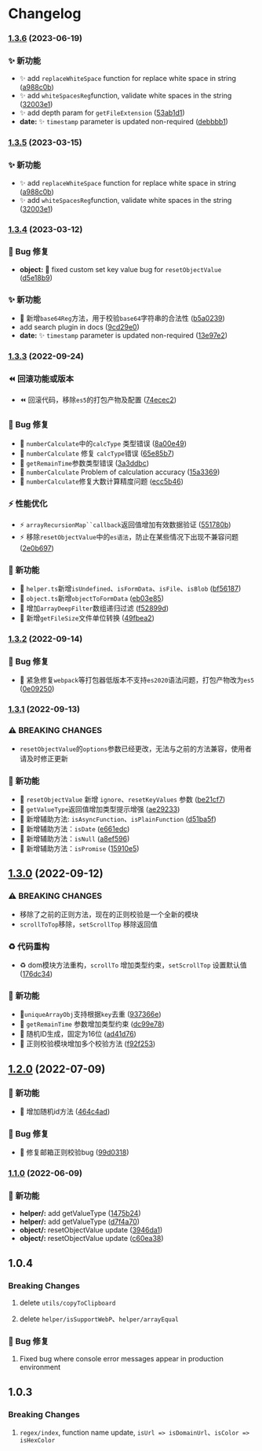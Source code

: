 # Changelog



### [1.3.6](https://github.com/zguiyang/quick-utils-js/compare/v1.3.4...v1.3.6) (2023-06-19)


### ✨ 新功能

* :sparkles: add `replaceWhiteSpace` function for replace white space in string ([a988c0b](https://github.com/zguiyang/quick-utils-js/commit/a988c0b20268bafbb9c555740d4167f346cb93dd))
* :sparkles: add `whiteSpacesReg`function, validate white spaces in the string ([32003e1](https://github.com/zguiyang/quick-utils-js/commit/32003e1176c228c32e836fc24aac755be7ef10cd))
* :sparkles: add depth param for `getFileExtension` ([53ab1d1](https://github.com/zguiyang/quick-utils-js/commit/53ab1d15d1eaae6daf3b5b74be474c0284dafb04))
* **date:** :sparkles: `timestamp` parameter is updated non-required ([debbbb1](https://github.com/zguiyang/quick-utils-js/commit/debbbb1d8c9e11e8b191ece94f57134ed2000c02))

### [1.3.5](https://github.com/zguiyang/quick-utils-js/compare/v1.3.4...v1.3.5) (2023-03-15)


### ✨ 新功能

* :sparkles: add `replaceWhiteSpace` function for replace white space in string ([a988c0b](https://github.com/zguiyang/quick-utils-js/commit/a988c0b20268bafbb9c555740d4167f346cb93dd))
* :sparkles: add `whiteSpacesReg`function, validate white spaces in the string ([32003e1](https://github.com/zguiyang/quick-utils-js/commit/32003e1176c228c32e836fc24aac755be7ef10cd))
### [1.3.4](https://github.com/zguiyang/quick-utils-js/compare/v1.3.3...v1.3.4) (2023-03-12)


### 🐛 Bug 修复

* **object:** :bug: fixed custom set key value bug for `resetObjectValue` ([d5e18b9](https://github.com/zguiyang/quick-utils-js/commit/d5e18b95a9e17f5eb85ae108752502ac1cd8eadd))


### ✨ 新功能

* 🎉 新增`base64Reg`方法，用于校验`base64`字符串的合法性 ([b5a0239](https://github.com/zguiyang/quick-utils-js/commit/b5a02391cbd7162b71a40ae5f994917d8e8f2c4b))
* add search plugin in docs ([9cd29e0](https://github.com/zguiyang/quick-utils-js/commit/9cd29e00bd9285c3ab9cede2519a8502211cc16e))
* **date:** :sparkles: `timestamp` parameter is updated non-required ([13e97e2](https://github.com/zguiyang/quick-utils-js/commit/13e97e2472f37945afd7704473e535b43d8345e2))

### [1.3.3](https://github.com/zguiyang/quick-utils-js/compare/v1.3.2...v1.3.3) (2022-09-24)


### ⏪ 回滚功能或版本

* ⏪ 回滚代码，移除`es5`的打包产物及配置 ([74ecec2](https://github.com/zguiyang/quick-utils-js/commit/74ecec2ce3652c08cc8cd0e448c5d34014dd75ed))


### 🐛 Bug 修复

* 🐛 `numberCalculate`中的`calcType` 类型错误 ([8a00e49](https://github.com/zguiyang/quick-utils-js/commit/8a00e4938f8d41bf421c905dbff2621e8789902b))
* 🐛 `numberCalculate` 修复 `calcType`错误 ([65e85b7](https://github.com/zguiyang/quick-utils-js/commit/65e85b77df49f67ff7d793885c23db9a3e9e56a4))
* 🐛  `getRemainTime`参数类型错误 ([3a3ddbc](https://github.com/zguiyang/quick-utils-js/commit/3a3ddbc7c6e4625a1f7f0f93c8fc7225ac63a4f5))
* 🐛 `numberCalculate` Problem of calculation accuracy ([15a3369](https://github.com/zguiyang/quick-utils-js/commit/15a33698d57e0adec7e58ae5ba9c9b0b8a8dd7b3))
* 🐛 `numberCalculate`修复大数计算精度问题 ([ecc5b46](https://github.com/zguiyang/quick-utils-js/commit/ecc5b46cd84ea9e9816b1b2ab90a93bdf7bf56df))


### ⚡ 性能优化

* ⚡️ `arrayRecursionMap``callback`返回值增加有效数据验证 ([551780b](https://github.com/zguiyang/quick-utils-js/commit/551780b44a2603c2fe9738ffa6f743ff97bff30b))
* ⚡️ 移除`resetObjectValue`中的`es语法`，防止在某些情况下出现不兼容问题 ([2e0b697](https://github.com/zguiyang/quick-utils-js/commit/2e0b697b2bd0df7d8f5a415b5d10a8f8f29d4741))


### 🎉 新功能

* 🎉 `helper.ts`新增`isUndefined`、`isFormData`、`isFile`、`isBlob` ([bf56187](https://github.com/zguiyang/quick-utils-js/commit/bf5618730f3119eb7addce59d5817e284b99ee87))
* 🎉 `object.ts`新增`objectToFormData` ([eb03e85](https://github.com/zguiyang/quick-utils-js/commit/eb03e85ddf6b7c8900597433d19cced6eac17d5e))
* 🎉 增加`arrayDeepFilter`数组递归过滤 ([f52899d](https://github.com/zguiyang/quick-utils-js/commit/f52899d89f943d56957e19deb9329a6e682e9ab5))
* 🎉 新增`getFileSize`文件单位转换 ([49fbea2](https://github.com/zguiyang/quick-utils-js/commit/49fbea23efd964a577d68cb147a56d39bfcff4a1))

### [1.3.2](https://github.com/zguiyang/quick-utils-js/compare/v1.3.1...v1.3.2) (2022-09-14)


### 🐛 Bug 修复

* 🐛 紧急修复`webpack`等打包器低版本不支持`es2020`语法问题，打包产物改为`es5` ([0e09250](https://github.com/zguiyang/quick-utils-js/commit/0e09250c7acd96d237e4140ecabf2e32b1345528))

### [1.3.1](https://github.com/zguiyang/quick-utils-js/compare/v1.3.0...v1.3.1) (2022-09-13)


### ⚠ BREAKING CHANGES

* `resetObjectValue`的`options`参数已经更改，无法与之前的方法兼容，使用者请及时修正更新

### 🎉 新功能

* 🎉  `resetObjectValue` 新增 `ignore`、`resetKeyValues` 参数 ([be21cf7](https://github.com/zguiyang/quick-utils-js/commit/be21cf70c1a27aa44f80c1f8940a07acff0b2515))
* 🎉 `getValueType`返回值增加类型提示增强 ([ae29233](https://github.com/zguiyang/quick-utils-js/commit/ae2923395ee142b340ea275d05aebf14a90eb188))
* 🎉 新增辅助方法: `isAsyncFunction`、`isPlainFunction` ([d51ba5f](https://github.com/zguiyang/quick-utils-js/commit/d51ba5f5c5b2484a997654bcc596bcdce96422b1))
* 🎉 新增辅助方法：`isDate` ([e661edc](https://github.com/zguiyang/quick-utils-js/commit/e661edcb79271a8436b2b3cab8ffb2dba65da6b2))
* 🎉 新增辅助方法：`isNull` ([a8ef596](https://github.com/zguiyang/quick-utils-js/commit/a8ef596b723d2a9d34dd86ded96067c7bf562303))
* 🎉 新增辅助方法：`isPromise` ([15910e5](https://github.com/zguiyang/quick-utils-js/commit/15910e5892f2b04415c85c122e7e8cde70c21486))

## [1.3.0](https://github.com/zguiyang/quick-utils-js/compare/v1.2.0...v1.3.0) (2022-09-12)


### ⚠ BREAKING CHANGES

* 移除了之前的正则方法，现在的正则校验是一个全新的模块
* `scrollToTop`移除，`setScrollTop` 移除返回值

### ♻️ 代码重构

* ♻️   dom模块方法重构，`scrollTo` 增加类型约束，`setScrollTop` 设置默认值 ([176dc34](https://github.com/zguiyang/quick-utils-js/commit/176dc340125b77e831df179c696b224baaf0cd40))


### 🎉 新功能

*  🎉`uniqueArrayObj`支持根据`key`去重 ([937366e](https://github.com/zguiyang/quick-utils-js/commit/937366ef083afbfea6e3f8be23ef8bd773fa2a2a))
* 🎉 `getRemainTime`  参数增加类型约束 ([dc99e78](https://github.com/zguiyang/quick-utils-js/commit/dc99e78761aa9bef961c74c3af8c996b6e7b5f57))
* 🎉 随机ID生成，固定为16位 ([ad41d76](https://github.com/zguiyang/quick-utils-js/commit/ad41d76551f770e456f7f31588e9380d2096aa87))
* 🎉 正则校验模块增加多个校验方法 ([f92f253](https://github.com/zguiyang/quick-utils-js/commit/f92f25350733b949d57e203c0f22a6320102482a))

## [1.2.0](https://github.com/zguiyang/quick-utils-js/compare/v1.1.0...v1.2.0) (2022-07-09)


### 🎉 新功能

*  🎉 增加随机id方法 ([464c4ad](https://github.com/zguiyang/quick-utils-js/commit/464c4adf6e824d8d14b6c4d2bd731793d354edf7))


### 🐛 Bug 修复

* 🐛  修复邮箱正则校验bug ([99d0318](https://github.com/zguiyang/quick-utils-js/commit/99d031899b1d280dae7906a26ca5d7f6baa495bb))

### [1.1.0](https://github.com/zguiyang/quick-utils-js/compare/v1.0.4...v1.1.0) (2022-06-09)


### 🎉 新功能

* **helper/:** add getValueType ([1475b24](https://github.com/zguiyang/quick-utils-js/commit/1475b247b63b320adc645791fcb4deab4d4901a3))
* **helper/:** add getValueType ([d7f4a70](https://github.com/zguiyang/quick-utils-js/commit/d7f4a70788240aad414f926dfe849b8f313ceaaf))
* **object/:** resetObjectValue update ([3946da1](https://github.com/zguiyang/quick-utils-js/commit/3946da10f1f654047ce3f3bcd88fe1b07e126c56))
* **object/:** resetObjectValue update ([c60ea38](https://github.com/zguiyang/quick-utils-js/commit/c60ea388211dbe47de876a3c433b26fcadb7b5cf))

## 1.0.4

### Breaking Changes

1. delete ``utils/copyToClipboard``

2. delete ``helper/isSupportWebP``、``helper/arrayEqual``

### 🐛 Bug 修复

1. Fixed bug where console error messages appear in production environment


## 1.0.3

### Breaking Changes

1. ``regex/index``, function name update, ``isUrl => isDomainUrl``、``isColor => isHexColor``